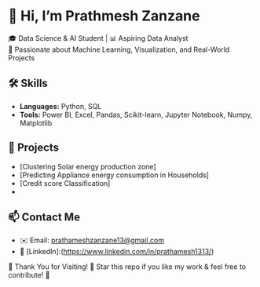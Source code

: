 # 👋 Hi, I’m Prathmesh Zanzane
🎓 Data Science & AI Student | 📊 Aspiring Data Analyst  
🚀 Passionate about Machine Learning, Visualization, and Real-World Projects

## 🛠️ Skills
- **Languages:** Python, SQL
- **Tools:** Power BI, Excel, Pandas, Scikit-learn, Jupyter Notebook, Numpy, Matplotlib

## 📂 Projects
- [Clustering Solar energy production zone]
- [Predicting Appliance energy consumption in Households]
- [Credit score Classification]
- [Salary Range Pridiction]:(https://github.com/PRATHAMESH2913/Clustering-Solar-energy-production-zone)
  
## 📫 Contact Me
- ✉️ Email: prathameshzanzane13@gmail.com  
- 🔗 [LinkedIn]:(https://www.linkedin.com/in/prathamesh1313/)

🎉 Thank You for Visiting!
🔔 Star this repo if you like my work & feel free to contribute! 🌟


